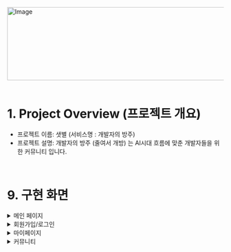 <img width="640" height="170" alt="Image" src="https://github.com/user-attachments/assets/e97825dc-f2d9-4013-96bd-fd1932830685" />
<br/>
<br/>


# 1. Project Overview (프로젝트 개요)
- 프로젝트 이름: 샛별 (서비스명 : 개발자의 방주)
- 프로젝트 설명: 개발자의 방주 (줄여서 개방) 는 AI시대 흐름에 맞춘 개발자들을 위한 커뮤니티 입니다.

<br/>

# 9. 구현 화면

<details>
  <summary>메인 페이지</summary>
  <br/>

메인 화면<br/>
<img src="https://github.com/user-attachments/assets/633ed2fd-9af9-4f51-a6a3-20876ad80bd3" alt="메인 페이지"/>

</details>
<details>
  <summary>회원가입/로그인</summary>
  <br/>

회원가입<br/>
<img src="https://github.com/user-attachments/assets/944bb82d-1269-48f1-a69f-16219d5fa2df" alt="회원가입"/>
이메일 인증<br/>
<img src="https://github.com/user-attachments/assets/76e2a2a8-bc63-4584-a468-136e246692d6" alt="이메일 인증"/>
로그인<br/>
<img src="https://github.com/user-attachments/assets/10142e40-a314-48ef-943e-7a6e91708c95" alt="로그인"/>
비밀번호 찾기<br/>
<img src="https://github.com/user-attachments/assets/fec2a7f8-0b72-4cf4-a34b-c39c9ab70603" alt="비밀번호 찾기"/>
비밀번호 재설정<br/>
<img src="https://github.com/user-attachments/assets/9681b336-de30-4ab4-9891-3fd1258112ff" alt="비밀번호 재설정"/>

</details>
<details>
  <summary>마이페이지</summary>
  <br/>

마이페이지 메인<br/>
<img src="https://github.com/user-attachments/assets/e63465da-82a7-4d31-919d-15884a5e46a1" alt="마이페이지"/>
닉네임 변경<br/>
<img src="https://github.com/user-attachments/assets/3eb68688-c531-4914-a433-1f4d54b0911d" alt="마이페이지 - 닉네임 변경"/>
비밀번호 변경<br/>
<img src="https://github.com/user-attachments/assets/93b82dba-dd71-45aa-9d82-c845bc333558" alt="마이페이지 - 비밀번호 변경"/>
포인트 내역<br/>
<img src="https://github.com/user-attachments/assets/a87eec0e-c1e5-46e3-a5c4-abb848e28c72" alt="마이페이지 - 포인트 내역"/>

</details>
<details>
  <summary>커뮤니티</summary>
  <br/>

게시글 리스트<br/>
<img src="https://github.com/user-attachments/assets/9b6f9795-0a9e-478b-81f0-b166ccb77a3b" alt="커뮤니티 - 리스트"/>
글쓰기<br/>
<img src="https://github.com/user-attachments/assets/116a88a2-56a3-461b-afaa-5004e5f32766" alt="커뮤니티 - 글쓰기"/>
상세페이지<br/>
<img src="https://github.com/user-attachments/assets/82812191-0cc9-42db-83f7-5c04e45707b4" alt="커뮤니티 - 상세페이지"/>

</details>

